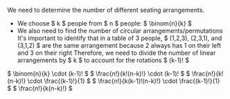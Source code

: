 We need to determine the number of different seating arrangements.

<ul>
<li> We choose $ k $ people from $ n $ people: $ \binom{n}{k} $
	<li> We also need to find the number of circular arrangements/permutations 
	      It's important to identify that in a table of 3 people, $ (1,2,3), (2,3,1), and (3,1,2) $ are the same arrangement because 2 always has 1 on their left and 3 on their right 
	      Therefore, we need to divide the number of linear arrangements by $ k $ to account for the rotations 
	      $ (k-1)! $
</ul>
$ \binom{n}{k} \cdot (k-1)! $ 
$ \frac{n!}{k!(n-k)!} \cdot (k-1)! $ 
$ \frac{n!}{k!(n-k)!} \cdot \frac{(k-1)!}{1} $ 
$ \frac{n!}{k(k-1)!(n-k)!} \cdot \frac{(k-1)!}{1} $ 
$ \frac{n!}{k(n-k)!} $
